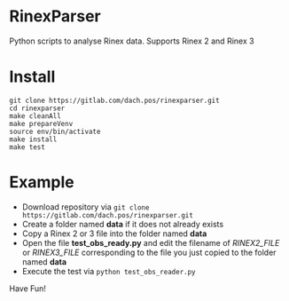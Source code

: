 # RinexParser

Python scripts to analyse Rinex data. Supports Rinex 2 and Rinex 3

# Install

```
git clone https://gitlab.com/dach.pos/rinexparser.git
cd rinexparser
make cleanAll
make prepareVenv
source env/bin/activate
make install
make test
```

# Example

* Download repository via `git clone https://gitlab.com/dach.pos/rinexparser.git`
* Create a folder named **data** if it does not already exists
* Copy a Rinex 2 or 3 file into the folder named **data**
* Open the file **test_obs_ready.py** and edit the filename of *RINEX2_FILE* or *RINEX3_FILE* corresponding to the file you just copied to the folder named **data**
* Execute the test via `python test_obs_reader.py`

Have Fun!